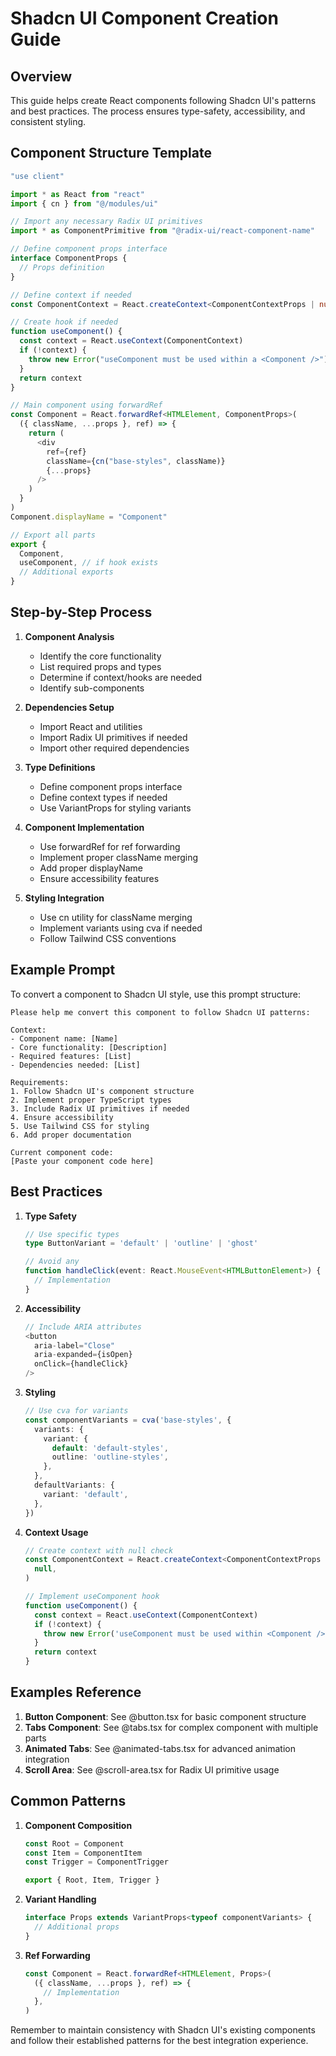 # Shadcn UI Component Creation Guide

## Overview

This guide helps create React components following Shadcn UI's patterns and best practices. The process ensures type-safety, accessibility, and consistent styling.

## Component Structure Template

```typescript
"use client"

import * as React from "react"
import { cn } from "@/modules/ui"

// Import any necessary Radix UI primitives
import * as ComponentPrimitive from "@radix-ui/react-component-name"

// Define component props interface
interface ComponentProps {
  // Props definition
}

// Define context if needed
const ComponentContext = React.createContext<ComponentContextProps | null>(null)

// Create hook if needed
function useComponent() {
  const context = React.useContext(ComponentContext)
  if (!context) {
    throw new Error("useComponent must be used within a <Component />")
  }
  return context
}

// Main component using forwardRef
const Component = React.forwardRef<HTMLElement, ComponentProps>(
  ({ className, ...props }, ref) => {
    return (
      <div
        ref={ref}
        className={cn("base-styles", className)}
        {...props}
      />
    )
  }
)
Component.displayName = "Component"

// Export all parts
export {
  Component,
  useComponent, // if hook exists
  // Additional exports
}
```

## Step-by-Step Process

1. **Component Analysis**

   - Identify the core functionality
   - List required props and types
   - Determine if context/hooks are needed
   - Identify sub-components

2. **Dependencies Setup**

   - Import React and utilities
   - Import Radix UI primitives if needed
   - Import other required dependencies

3. **Type Definitions**

   - Define component props interface
   - Define context types if needed
   - Use VariantProps for styling variants

4. **Component Implementation**

   - Use forwardRef for ref forwarding
   - Implement proper className merging
   - Add proper displayName
   - Ensure accessibility features

5. **Styling Integration**
   - Use cn utility for className merging
   - Implement variants using cva if needed
   - Follow Tailwind CSS conventions

## Example Prompt

To convert a component to Shadcn UI style, use this prompt structure:

```
Please help me convert this component to follow Shadcn UI patterns:

Context:
- Component name: [Name]
- Core functionality: [Description]
- Required features: [List]
- Dependencies needed: [List]

Requirements:
1. Follow Shadcn UI's component structure
2. Implement proper TypeScript types
3. Include Radix UI primitives if needed
4. Ensure accessibility
5. Use Tailwind CSS for styling
6. Add proper documentation

Current component code:
[Paste your component code here]
```

## Best Practices

1. **Type Safety**

   ```typescript
   // Use specific types
   type ButtonVariant = 'default' | 'outline' | 'ghost'

   // Avoid any
   function handleClick(event: React.MouseEvent<HTMLButtonElement>) {
     // Implementation
   }
   ```

2. **Accessibility**

   ```typescript
   // Include ARIA attributes
   <button
     aria-label="Close"
     aria-expanded={isOpen}
     onClick={handleClick}
   />
   ```

3. **Styling**

   ```typescript
   // Use cva for variants
   const componentVariants = cva('base-styles', {
     variants: {
       variant: {
         default: 'default-styles',
         outline: 'outline-styles',
       },
     },
     defaultVariants: {
       variant: 'default',
     },
   })
   ```

4. **Context Usage**

   ```typescript
   // Create context with null check
   const ComponentContext = React.createContext<ComponentContextProps | null>(
     null,
   )

   // Implement useComponent hook
   function useComponent() {
     const context = React.useContext(ComponentContext)
     if (!context) {
       throw new Error('useComponent must be used within <Component />')
     }
     return context
   }
   ```

## Examples Reference

1. **Button Component**: See @button.tsx for basic component structure
2. **Tabs Component**: See @tabs.tsx for complex component with multiple parts
3. **Animated Tabs**: See @animated-tabs.tsx for advanced animation integration
4. **Scroll Area**: See @scroll-area.tsx for Radix UI primitive usage

## Common Patterns

1. **Component Composition**

   ```typescript
   const Root = Component
   const Item = ComponentItem
   const Trigger = ComponentTrigger

   export { Root, Item, Trigger }
   ```

2. **Variant Handling**

   ```typescript
   interface Props extends VariantProps<typeof componentVariants> {
     // Additional props
   }
   ```

3. **Ref Forwarding**
   ```typescript
   const Component = React.forwardRef<HTMLElement, Props>(
     ({ className, ...props }, ref) => {
       // Implementation
     },
   )
   ```

Remember to maintain consistency with Shadcn UI's existing components and follow their established patterns for the best integration experience.
